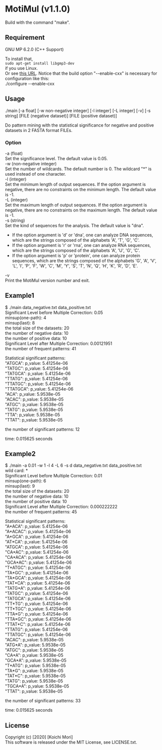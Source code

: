 # MotiMul (v1.1.0)  

Build with the command "make". 

## Requirement  
 GNU MP 6.2.0  (C++ Support)
 
 To install that,  
 `sudo apt-get install libgmp3-dev`  
 if you use Linux.  
 Or see [this URL](https://gmplib.org/manual/Installing-GMP.html). Notice that the build option "--enable-cxx" is necessary for configuration like this:  
 ./configure --enable-cxx  

## Usage

./main [-a float] [-w non-negative integer] [-l integer] [-L integer] [-v] [-s string] [FILE (negative dataset)] [FILE (positive dataset)]   

Do pattern mining with the statistical significance for negative and positive datasets in 2 FASTA format FILEs.

### Option  
-a (float)  
  Set the significance level. The default value is 0.05.  
-w (non-negative integer)  
  Set the number of wildcards. The default number is 0. The wildcard "\*" is used instead of one character.  
-l (integer)  
  Set the minimum length of output sequences. If the option argument is negative, there are no constraints on the minimum length. The default value is -1.  
-L (integer)  
  Set the maximum length of output sequences. If the option argument is negative, there are no constraints on the maximum length. The default value is -1.  
-s (string)  
  Set the kind of sequences for the analysis. The default value is "dna".  
- If the option argument is 'd' or 'dna', one can analyze DNA sequences, which are the strings composed of the alphabets 'A', 'T', 'G', 'C'.  
- If the option argument is 'r' or 'rna', one can analyze RNA sequences, which are the strings composed of the alphabets 'A', 'U', 'G', 'C'.  
- If the option argument is 'p' or 'protein', one can analyze protein sequences, which are the strings composed of the alphabets 'G', 'A', 'V', 'L', 'I', 'P', 'F', 'W', 'C', 'M', 'Y', 'S', 'T', 'N', 'Q', 'H', 'K', 'R', 'D', 'E'.  

-v  
  Print the MotiMul version number and exit.

## Example1  
$ ./main data_negative.txt data_positive.txt   
Significant Level before Multiple Correction: 0.05  
minsup(one-path): 4  
minsup(last): 8  
the total size of the datasets: 20  
the number of negative data: 10  
the number of positive data: 10  
Significant Level after Multiple Correction: 0.00121951  
the number of frequent patterns: 41  

Statistical significant patterns:  
"ATGCA": p_value: 5.41254e-06  
"TATGC": p_value: 5.41254e-06  
"TATGCA": p_value: 5.41254e-06  
"TTATG": p_value: 5.41254e-06  
"TTATGC": p_value: 5.41254e-06  
"TTATGCA": p_value: 5.41254e-06  
"ACA": p_value: 5.9538e-05  
"ACAC": p_value: 5.9538e-05  
"ATGC": p_value: 5.9538e-05  
"TATG": p_value: 5.9538e-05  
"TTA": p_value: 5.9538e-05  
"TTAT": p_value: 5.9538e-05  

the number of significant patterns: 12

time: 0.015625 seconds

## Example2  
$ ./main -a 0.01 -w 1 -l 4 -L 6 -s d data_negative.txt data_positive.txt  
wild card: \*  
Significant Level before Multiple Correction: 0.01  
minsup(one-path): 6  
minsup(last): 9  
the total size of the datasets: 20  
the number of negative data: 10  
the number of positive data: 10  
Significant Level after Multiple Correction: 0.000222222  
the number of frequent patterns: 45  
  
Statistical significant patterns:  
"A\*ACA": p_value: 5.41254e-06  
"A\*ACAC": p_value: 5.41254e-06  
"A\*GCA": p_value: 5.41254e-06  
"AT\*CA": p_value: 5.41254e-06  
"ATGCA": p_value: 5.41254e-06  
"CA\*AC": p_value: 5.41254e-06  
"CA\*ACA": p_value: 5.41254e-06  
"GCA\*AC": p_value: 5.41254e-06  
"T\*ATGC": p_value: 5.41254e-06  
"TA\*GC": p_value: 5.41254e-06  
"TA\*GCA": p_value: 5.41254e-06  
"TAT\*CA": p_value: 5.41254e-06  
"TATG\*A": p_value: 5.41254e-06  
"TATGC": p_value: 5.41254e-06  
"TATGCA": p_value: 5.41254e-06  
"TT\*TG": p_value: 5.41254e-06  
"TT\*TGC": p_value: 5.41254e-06  
"TTA\*G": p_value: 5.41254e-06  
"TTA\*GC": p_value: 5.41254e-06  
"TTAT\*C": p_value: 5.41254e-06  
"TTATG": p_value: 5.41254e-06  
"TTATGC": p_value: 5.41254e-06  
"ACAC": p_value: 5.9538e-05   
"ATG\*A": p_value: 5.9538e-05   
"ATGC": p_value: 5.9538e-05  
"CA\*A": p_value: 5.9538e-05  
"GCA\*A": p_value: 5.9538e-05  
"T\*ATG": p_value: 5.9538e-05  
"TA\*G": p_value: 5.9538e-05  
"TAT\*C": p_value: 5.9538e-05  
"TATG": p_value: 5.9538e-05  
"TGCA\*A": p_value: 5.9538e-05  
"TTAT": p_value: 5.9538e-05  
  
the number of significant patterns: 33  
  
time: 0.015625 seconds  

## License  

Copyright (c) [2020] [Koichi Mori]  
This software is released under the MIT License, see LICENSE.txt.  
